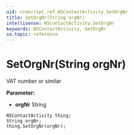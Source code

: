 ```yaml
---
uid: crmscript_ref_NSContactActivity_SetOrgNr
title: SetOrgNr(String orgNr)
intellisense: NSContactActivity.SetOrgNr
keywords: NSContactActivity, GetOrgNr
so.topic: reference
---
```


# SetOrgNr(String orgNr)

VAT number or similar

**Parameter:** 
* **orgNr** String

```crmscript
NSContactActivity thing;
String orgNr;
thing.SetOrgNr(orgNr);
```


